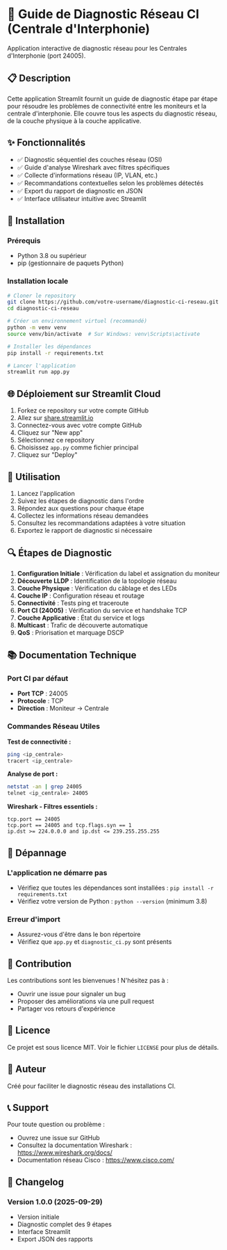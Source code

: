 # 🔧 Guide de Diagnostic Réseau CI (Centrale d'Interphonie)

Application interactive de diagnostic réseau pour les Centrales d'Interphonie (port 24005).

## 📋 Description

Cette application Streamlit fournit un guide de diagnostic étape par étape pour résoudre les problèmes de connectivité entre les moniteurs et la centrale d'interphonie. Elle couvre tous les aspects du diagnostic réseau, de la couche physique à la couche applicative.

## ✨ Fonctionnalités

- ✅ Diagnostic séquentiel des couches réseau (OSI)
- ✅ Guide d'analyse Wireshark avec filtres spécifiques
- ✅ Collecte d'informations réseau (IP, VLAN, etc.)
- ✅ Recommandations contextuelles selon les problèmes détectés
- ✅ Export du rapport de diagnostic en JSON
- ✅ Interface utilisateur intuitive avec Streamlit

## 🚀 Installation

### Prérequis

- Python 3.8 ou supérieur
- pip (gestionnaire de paquets Python)

### Installation locale

```bash
# Cloner le repository
git clone https://github.com/votre-username/diagnostic-ci-reseau.git
cd diagnostic-ci-reseau

# Créer un environnement virtuel (recommandé)
python -m venv venv
source venv/bin/activate  # Sur Windows: venv\Scripts\activate

# Installer les dépendances
pip install -r requirements.txt

# Lancer l'application
streamlit run app.py
```

## 🌐 Déploiement sur Streamlit Cloud

1. Forkez ce repository sur votre compte GitHub
2. Allez sur [share.streamlit.io](https://share.streamlit.io)
3. Connectez-vous avec votre compte GitHub
4. Cliquez sur "New app"
5. Sélectionnez ce repository
6. Choisissez `app.py` comme fichier principal
7. Cliquez sur "Deploy"

## 📖 Utilisation

1. Lancez l'application
2. Suivez les étapes de diagnostic dans l'ordre
3. Répondez aux questions pour chaque étape
4. Collectez les informations réseau demandées
5. Consultez les recommandations adaptées à votre situation
6. Exportez le rapport de diagnostic si nécessaire

## 🔍 Étapes de Diagnostic

1. **Configuration Initiale** : Vérification du label et assignation du moniteur
2. **Découverte LLDP** : Identification de la topologie réseau
3. **Couche Physique** : Vérification du câblage et des LEDs
4. **Couche IP** : Configuration réseau et routage
5. **Connectivité** : Tests ping et traceroute
6. **Port CI (24005)** : Vérification du service et handshake TCP
7. **Couche Applicative** : État du service et logs
8. **Multicast** : Trafic de découverte automatique
9. **QoS** : Priorisation et marquage DSCP

## 📚 Documentation Technique

### Port CI par défaut
- **Port TCP** : 24005
- **Protocole** : TCP
- **Direction** : Moniteur → Centrale

### Commandes Réseau Utiles

**Test de connectivité :**
```bash
ping <ip_centrale>
tracert <ip_centrale>
```

**Analyse de port :**
```bash
netstat -an | grep 24005
telnet <ip_centrale> 24005
```

**Wireshark - Filtres essentiels :**
```
tcp.port == 24005
tcp.port == 24005 and tcp.flags.syn == 1
ip.dst >= 224.0.0.0 and ip.dst <= 239.255.255.255
```

## 🐛 Dépannage

### L'application ne démarre pas
- Vérifiez que toutes les dépendances sont installées : `pip install -r requirements.txt`
- Vérifiez votre version de Python : `python --version` (minimum 3.8)

### Erreur d'import
- Assurez-vous d'être dans le bon répertoire
- Vérifiez que `app.py` et `diagnostic_ci.py` sont présents

## 🤝 Contribution

Les contributions sont les bienvenues ! N'hésitez pas à :
- Ouvrir une issue pour signaler un bug
- Proposer des améliorations via une pull request
- Partager vos retours d'expérience

## 📄 Licence

Ce projet est sous licence MIT. Voir le fichier `LICENSE` pour plus de détails.

## 👤 Auteur

Créé pour faciliter le diagnostic réseau des installations CI.

## 📞 Support

Pour toute question ou problème :
- Ouvrez une issue sur GitHub
- Consultez la documentation Wireshark : https://www.wireshark.org/docs/
- Documentation réseau Cisco : https://www.cisco.com/

## 🔄 Changelog

### Version 1.0.0 (2025-09-29)
- Version initiale
- Diagnostic complet des 9 étapes
- Interface Streamlit
- Export JSON des rapports
